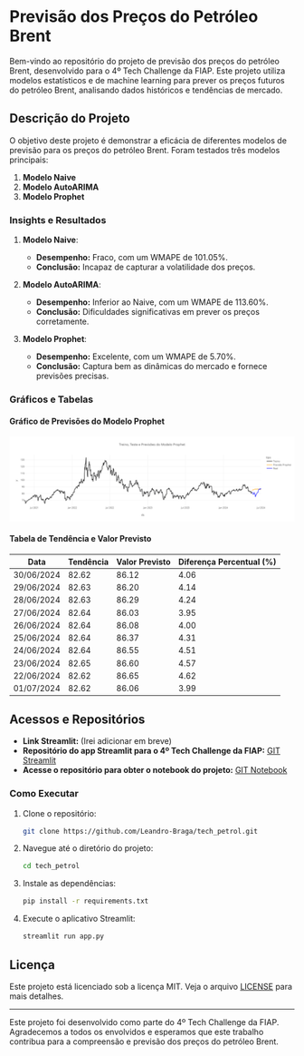 # Previsão dos Preços do Petróleo Brent

Bem-vindo ao repositório do projeto de previsão dos preços do petróleo Brent, desenvolvido para o 4º Tech Challenge da FIAP. Este projeto utiliza modelos estatísticos e de machine learning para prever os preços futuros do petróleo Brent, analisando dados históricos e tendências de mercado.

## Descrição do Projeto

O objetivo deste projeto é demonstrar a eficácia de diferentes modelos de previsão para os preços do petróleo Brent. Foram testados três modelos principais:

1. **Modelo Naive**
2. **Modelo AutoARIMA**
3. **Modelo Prophet**

### Insights e Resultados

1. **Modelo Naive**:

   - **Desempenho:** Fraco, com um WMAPE de 101.05%.
   - **Conclusão:** Incapaz de capturar a volatilidade dos preços.

2. **Modelo AutoARIMA**:

   - **Desempenho:** Inferior ao Naive, com um WMAPE de 113.60%.
   - **Conclusão:** Dificuldades significativas em prever os preços corretamente.

3. **Modelo Prophet**:
   - **Desempenho:** Excelente, com um WMAPE de 5.70%.
   - **Conclusão:** Captura bem as dinâmicas do mercado e fornece previsões precisas.

### Gráficos e Tabelas

#### Gráfico de Previsões do Modelo Prophet

![Gráfico de Previsões](https://github.com/Leandro-Braga/tech_petrol/blob/main/image/previsao_grafo.png)

#### Tabela de Tendência e Valor Previsto

| Data       | Tendência | Valor Previsto | Diferença Percentual (%) |
| ---------- | --------- | -------------- | ------------------------ |
| 30/06/2024 | 82.62     | 86.12          | 4.06                     |
| 29/06/2024 | 82.63     | 86.20          | 4.14                     |
| 28/06/2024 | 82.63     | 86.29          | 4.24                     |
| 27/06/2024 | 82.64     | 86.03          | 3.95                     |
| 26/06/2024 | 82.64     | 86.08          | 4.00                     |
| 25/06/2024 | 82.64     | 86.37          | 4.31                     |
| 24/06/2024 | 82.64     | 86.55          | 4.51                     |
| 23/06/2024 | 82.65     | 86.60          | 4.57                     |
| 22/06/2024 | 82.62     | 86.65          | 4.62                     |
| 01/07/2024 | 82.62     | 86.06          | 3.99                     |

## Acessos e Repositórios

- **Link Streamlit:** (Irei adicionar em breve)
- **Repositório do app Streamlit para o 4º Tech Challenge da FIAP:** [GIT Streamlit](https://github.com/Leandro-Braga/tech_petrol.git)
- **Acesse o repositório para obter o notebook do projeto:** [GIT Notebook](https://github.com/Leandro-Braga/tech_petrol/tree/96adf336b7f273316fb154623b1a0c4a06550222/notebook)

### Como Executar

1. Clone o repositório:

   ```bash
   git clone https://github.com/Leandro-Braga/tech_petrol.git
   ```

2. Navegue até o diretório do projeto:

   ```bash
   cd tech_petrol
   ```

3. Instale as dependências:

   ```bash
   pip install -r requirements.txt
   ```

4. Execute o aplicativo Streamlit:
   ```bash
   streamlit run app.py
   ```

## Licença

Este projeto está licenciado sob a licença MIT. Veja o arquivo [LICENSE](LICENSE) para mais detalhes.

---

Este projeto foi desenvolvido como parte do 4º Tech Challenge da FIAP. Agradecemos a todos os envolvidos e esperamos que este trabalho contribua para a compreensão e previsão dos preços do petróleo Brent.
